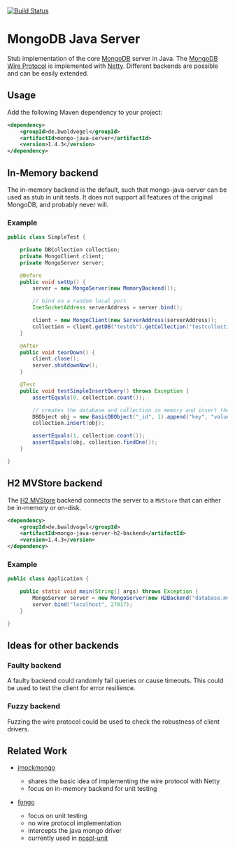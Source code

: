 [![Build Status](https://travis-ci.org/bwaldvogel/mongo-java-server.png?branch=master)](https://travis-ci.org/bwaldvogel/mongo-java-server)

# MongoDB Java Server #

Stub implementation of the core [MongoDB][mongodb] server in Java.
The [MongoDB Wire Protocol][wire-protocol] is implemented with [Netty][netty].
Different backends are possible and can be easily extended.

## Usage
Add the following Maven dependency to your project:

```xml
<dependency>
    <groupId>de.bwaldvogel</groupId>
    <artifactId>mongo-java-server</artifactId>
    <version>1.4.3</version>
</dependency>
```

## In-Memory backend ##

The in-memory backend is the default, such that mongo-java-server can be used
as stub in unit tests. It does not support all features of the original
MongoDB, and probably never will.

### Example ###

```java
public class SimpleTest {

    private DBCollection collection;
    private MongoClient client;
    private MongoServer server;

    @Before
    public void setUp() {
        server = new MongoServer(new MemoryBackend());

        // bind on a random local port
        InetSocketAddress serverAddress = server.bind();

        client = new MongoClient(new ServerAddress(serverAddress));
        collection = client.getDB("testdb").getCollection("testcollection");
    }

    @After
    public void tearDown() {
        client.close();
        server.shutdownNow();
    }

    @Test
    public void testSimpleInsertQuery() throws Exception {
        assertEquals(0, collection.count());

        // creates the database and collection in memory and insert the object
        DBObject obj = new BasicDBObject("_id", 1).append("key", "value");
        collection.insert(obj);

        assertEquals(1, collection.count());
        assertEquals(obj, collection.findOne());
    }

}
```

## H2 MVStore backend ##

The [H2 MVStore][h2-mvstore] backend connects the server to a `MVStore` that
can either be in-memory or on-disk.

```xml
<dependency>
    <groupId>de.bwaldvogel</groupId>
    <artifactId>mongo-java-server-h2-backend</artifactId>
    <version>1.4.3</version>
</dependency>
```

### Example ###

```java
public class Application {

    public static void main(String[] args) throws Exception {
        MongoServer server = new MongoServer(new H2Backend("database.mv"));
        server.bind("localhost", 27017);
    }

}
```

## Ideas for other backends ##

### Faulty backend ###

A faulty backend could randomly fail queries or cause timeouts. This could be
used to test the client for error resilience.

### Fuzzy backend ###

Fuzzing the wire protocol could be used to check the robustness of client
drivers.

## Related Work ##

* [jmockmongo][jmockmongo]
    * shares the basic idea of implementing the wire protocol with Netty
    * focus on in-memory backend for unit testing

* [fongo][fongo]
    * focus on unit testing
    * no wire protocol implementation
    * intercepts the java mongo driver
    * currently used in [nosql-unit][nosql-unit]

[mongodb]: http://www.mongodb.org/
[wire-protocol]: http://www.mongodb.org/display/DOCS/Mongo+Wire+Protocol
[netty]: http://netty.io/
[jmockmongo]: https://github.com/thiloplanz/jmockmongo
[fongo]: https://github.com/fakemongo/fongo
[nosql-unit]: https://github.com/lordofthejars/nosql-unit
[h2-mvstore]: http://www.h2database.com/html/mvstore.html
